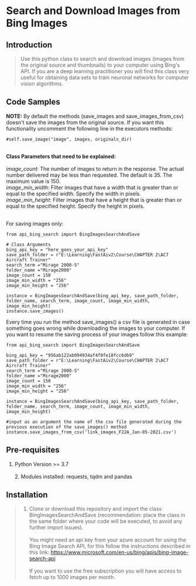 # Search and Download Images from Bing Images

## Introduction

> Use this python class to search and download images (images from the original source and thumbnails) to your computer using Bing's API. If you are a deep learning practitioner you will find this class very useful for obtaining data sets to train neuronal networks for computer vision algorithms.

## Code Samples

<strong>NOTE:</strong> By default the methods (save_images and save_images_from_csv) doesn't save the images from the original source. If you want this functionality uncomment the following line in the executors methods:
```
#self.save_image("image", images, originals_dir)
``` 
<br>
<b>Class Parameters that need to be explained:</b>
<br>
<br>
<i>image_count</i>:
The number of images to return in the response. The actual number delivered may be less than requested. The default is 35. The maximum value is 150.
<br>
<i>image_min_width</i>: Filter images that have a width that is greater than or equal to the specified width. Specify the width in pixels.
<br>
<i>image_min_height</i>: 	Filter images that have a height that is greater than or equal to the specified height. Specify the height in pixels.
<br><br>

For saving images only:
``` 
from api_bing_search import BingImagesSearchAndSave

# Class Arguments
bing_api_key = "here_goes_your_api_key"
save_path_folder = r"E:\Learning\FastAiv2\Course\CHAPTER 2\AC7 Aircraft Trainer"
search_term ="Mirage 2000-5"
folder_name ="Mirage2000"
image_count = 150 
image_min_width = "256"
image_min_height = "256"

instance = BingImagesSearchAndSave(bing_api_key, save_path_folder, folder_name, search_term, image_count, image_min_width, image_min_height)
instance.save_images()
```

Every time you run the method save_images() a csv file is generated in case something goes wrong while downloading the images to your computer. If you want to resume the saving process of your images follow this example:

```
from api_bing_search import BingImagesSearchAndSave

bing_api_key = "956ab122ab094934af4f0fe18fcc6db9"
save_path_folder = r"E:\Learning\FastAiv2\Course\CHAPTER 2\AC7 Aircraft Trainer"
search_term ="Mirage 2000-5"
folder_name ="Mirage2000"
image_count = 150
image_min_width = "256"
image_min_height = "256"

instance = BingImagesSearchAndSave(bing_api_key, save_path_folder, folder_name, search_term, image_count, image_min_width, image_min_height)

#input as an argument the name of the csv file generated during the previous execution of the save_images() method
instance.save_images_from_csv('link_images_F22A_Jan-05-2021.csv')
```

## Pre-requisites

1. Python Version >= 3.7<br><br>2. Modules installed: requests, tqdm and pandas

## Installation

>1. Clone or download this repository and import the class BingImagesSearchAndSave (recommendation: place the class in the same folder where your code will be executed, to avoid any further import issues). <br><br>You might need an api key from your azure account for using the Bing Image Search API, for this follow the instructions described in this link: https://www.microsoft.com/en-us/bing/apis/bing-image-search-api<br><br> If you want to use the free subscription you will have access to fetch up to 1000 images per month.
